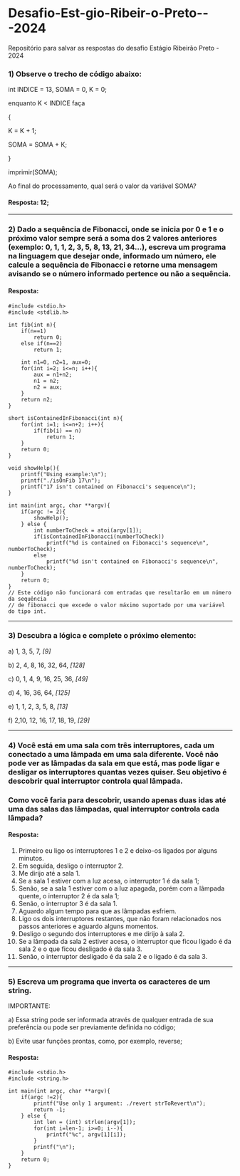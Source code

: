 # Desafio-Est-gio-Ribeir-o-Preto---2024
Repositório para salvar as respostas do desafio Estágio Ribeirão Preto - 2024

### 1) Observe o trecho de código abaixo:

int INDICE = 13, SOMA = 0, K = 0;

enquanto K < INDICE faça

{

K = K + 1;

SOMA = SOMA + K;

}

imprimir(SOMA);



Ao final do processamento, qual será o valor da variável SOMA?
#### Resposta: 12;
--- 
### 2) Dado a sequência de Fibonacci, onde se inicia por 0 e 1 e o próximo valor sempre será a soma dos 2 valores anteriores (exemplo: 0, 1, 1, 2, 3, 5, 8, 13, 21, 34...), escreva um programa na linguagem que desejar onde, informado um número, ele calcule a sequência de Fibonacci e retorne uma mensagem avisando se o número informado pertence ou não a sequência.
#### Resposta:
```
#include <stdio.h>
#include <stdlib.h>

int fib(int n){
	if(n==1)
		return 0;
	else if(n==2)
		return 1;
	
	int n1=0, n2=1, aux=0;
	for(int i=2; i<=n; i++){
		aux = n1+n2;
		n1 = n2;
		n2 = aux;
	}
	return n2;
}

short isContainedInFibonacci(int n){
	for(int i=1; i<=n+2; i++){
		if(fib(i) == n)
			return 1;
	}
	return 0;
}

void showHelp(){
	printf("Using example:\n");
	printf("./isOnFib 17\n");
	printf("17 isn't contained on Fibonacci's sequence\n");
}

int main(int argc, char **argv){
	if(argc != 2){
		showHelp();
	} else {
		int numberToCheck = atoi(argv[1]);
		if(isContainedInFibonacci(numberToCheck))
			printf("%d is contained on Fibonacci's sequence\n", numberToCheck);
		else
			printf("%d isn't contained on Fibonacci's sequence\n", numberToCheck);		
	}
	return 0;
}
// Este código não funcionará com entradas que resultarão em um número da sequência
// de fibonacci que excede o valor máximo suportado por uma variável do tipo int.
```
---
### 3) Descubra a lógica e complete o próximo elemento:

a) 1, 3, 5, 7, *[9]*

b) 2, 4, 8, 16, 32, 64, *[128]*

c) 0, 1, 4, 9, 16, 25, 36, *[49]*

d) 4, 16, 36, 64, *[125]*

e) 1, 1, 2, 3, 5, 8, *[13]*

f) 2,10, 12, 16, 17, 18, 19, *[29]*

---
### 4) Você está em uma sala com três interruptores, cada um conectado a uma lâmpada em uma sala diferente. Você não pode ver as lâmpadas da sala em que está, mas pode ligar e desligar os interruptores quantas vezes quiser. Seu objetivo é descobrir qual interruptor controla qual lâmpada.

### Como você faria para descobrir, usando apenas duas idas até uma das salas das lâmpadas, qual interruptor controla cada lâmpada?

#### Resposta: 
1. Primeiro eu ligo os interruptores 1 e 2 e deixo-os ligados por alguns minutos.
2. Em seguida, desligo o interruptor 2.
3. Me dirijo até a sala 1.
4. Se a sala 1 estiver com a luz acesa, o interruptor 1 é da sala 1;
5. Senão, se a sala 1 estiver com o a luz apagada, porém com a lâmpada quente, o interruptor 2 é da sala 1;
6. Senão, o interruptor 3 é da sala 1. 
7. Aguardo algum tempo para que as lâmpadas esfriem.
8. Ligo os dois interruptores restantes, que não foram relacionados nos passos anteriores e aguardo alguns momentos.
9. Desligo o segundo dos interruptores e me dirijo à sala 2.
10. Se a lâmpada da sala 2 estiver acesa, o interruptor que ficou ligado é da sala 2 e o que ficou desligado é da sala 3.
11. Senão, o interruptor desligado é da sala 2 e o ligado é da sala 3.  
---
### 5) Escreva um programa que inverta os caracteres de um string.

IMPORTANTE:

a) Essa string pode ser informada através de qualquer entrada de sua preferência ou pode ser previamente definida no código;

b) Evite usar funções prontas, como, por exemplo, reverse;

#### Resposta:
```
#include <stdio.h>
#include <string.h>

int main(int argc, char **argv){
	if(argc !=2){
		printf("Use only 1 argument: ./revert strToRevert\n");
		return -1;
	} else {
		int len = (int) strlen(argv[1]);
		for(int i=len-1; i>=0; i--){
			printf("%c", argv[1][i]);
		}
		printf("\n");
	}
	return 0;
}
```
